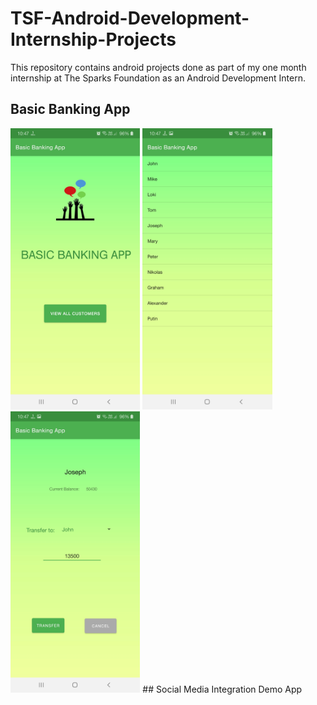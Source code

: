 # TSF-Android-Development-Internship-Projects
This repository contains android projects done as part of my one month internship at The Sparks Foundation as an Android Development Intern.
## Basic Banking App
<img src="https://github.com/Subhadeep0506/TSF-Android-Development-Internship-Projects/blob/master/screenshots/Screenshot_20210717-224702_Basic%20Banking%20App.jpg" height="450px">
<img src="https://github.com/Subhadeep0506/TSF-Android-Development-Internship-Projects/blob/master/screenshots/Screenshot_20210717-224709_Basic%20Banking%20App.jpg" height="450px">
<img src="https://github.com/Subhadeep0506/TSF-Android-Development-Internship-Projects/blob/master/screenshots/Screenshot_20210717-224732_Basic%20Banking%20App.jpg" height="450px">
## Social Media Integration Demo App
